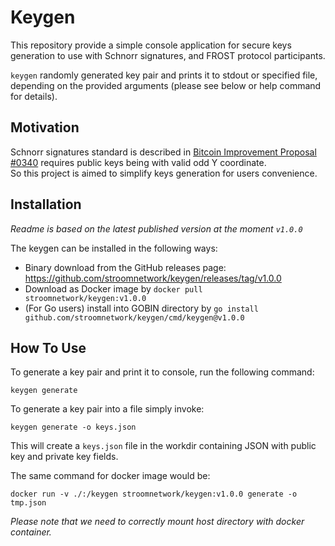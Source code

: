 # Keygen

This repository provide a simple console application for secure keys generation to use with Schnorr signatures,
and FROST protocol participants.

`keygen` randomly generated key pair and prints it to stdout or specified file, depending on the provided arguments
(please see below or help command for details).

## Motivation

Schnorr signatures standard is described in
[Bitcoin Improvement Proposal #0340](https://github.com/bitcoin/bips/blob/master/bip-0340.mediawiki) requires
public keys being with valid odd Y coordinate.   
So this project is aimed to simplify keys generation for users convenience.

## Installation

_Readme is based on the latest published version at the moment `v1.0.0`_

The keygen can be installed in the following ways:

- Binary download from the GitHub releases page: https://github.com/stroomnetwork/keygen/releases/tag/v1.0.0
- Download as Docker image by `docker pull stroomnetwork/keygen:v1.0.0`
- (For Go users) install into GOBIN directory by `go install github.com/stroomnetwork/keygen/cmd/keygen@v1.0.0`

## How To Use

To generate a key pair and print it to console, run the following command:

```shell
keygen generate
```

To generate a key pair into a file simply invoke:

```shell
keygen generate -o keys.json
```

This will create a `keys.json` file in the workdir containing JSON with public key and private key fields.

The same command for docker image would be:

```shell
docker run -v ./:/keygen stroomnetwork/keygen:v1.0.0 generate -o tmp.json
```

_Please note that we need to correctly mount host directory with docker container._
